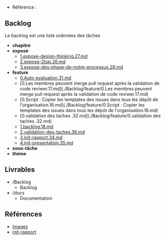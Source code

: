 #  

- Référence :   

 

## Backlog 

Le backlog est une liste ordonées des tâches 

- **chapitre** 
- **exposé** 
  - [1.expose-design-thinking.27.md](./Backlog/exposé/1.expose-design-thinking.27.md) 
  - [2.expose-2tup.26.md](./Backlog/exposé/2.expose-2tup.26.md) 
  - [3.expose-des-phase-de-notre-processus.28.md](./Backlog/exposé/3.expose-des-phase-de-notre-processus.28.md) 
- **feature** 
  - [0.Auto-evaluation.31.md](./Backlog/feature/0.Auto-evaluation.31.md) 
  - [0.Les membres peuvent merge pull request après la validation de code reviwer.17.md](./Backlog/feature/0.Les membres peuvent merge pull request après la validation de code reviwer.17.md) 
  - [0.Script : Copier les templates des issues dans tous les dépôt de l'organisation.16.md](./Backlog/feature/0.Script : Copier les templates des issues dans tous les dépôt de l'organisation.16.md) 
  - [0.validation  des taches .32.md](./Backlog/feature/0.validation  des taches .32.md) 
  - [1.backlog.18.md](./Backlog/feature/1.backlog.18.md) 
  - [2.validation-des-taches.36.md](./Backlog/feature/2.validation-des-taches.36.md) 
  - [3.init-rapport.34.md](./Backlog/feature/3.init-rapport.34.md) 
  - [4.init-presentation.35.md](./Backlog/feature/4.init-presentation.35.md) 
- **sous-tâche** 
- **thème** 
## Livrables 

 

- /Backlog 
  - Backlog 
- /docs 
  - Documentation 
## Références 

 

- [Images](https://docs.google.com/presentation/d/15cV0zoqaSm685Vzo-5psqUziEoH_-7yvNV_VfifKBa4/edit#slide=id.g2b67c13cdef_0_0) 
- [init-rapport](https://labs-web.github.io/gestion-projet/)